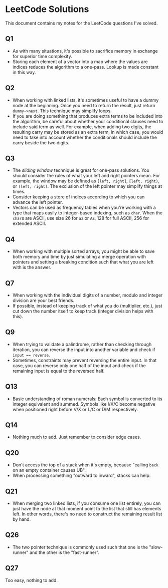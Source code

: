 # LeetCode Solutions

This document contains my notes for the LeetCode questions I've solved.

## Q1

- As with many situations, it's possible to sacrifice memory in exchange for superior time complexity.
- Storing each element of a vector into a map where the values are indices reduces the algorithm
to a one-pass. Lookup is made constant in this way.

## Q2

- When working with linked lists, it's sometimes useful to have a dummy node at the beginning.
Once you need to return the result, just return `dummy->next`. This technique may simplify loops.
- If you are doing something that produces extra terms to be included into the algorithm,
be careful about whether your conditional clauses need to include said term as well.
For example, when adding two digits, the resulting carry may be stored as an extra term,
in which case, you would need to take into account whether the conditionals should include
the carry beside the two digits.

## Q3

- The *sliding window* technique is great for one-pass solutions.
You should consider the rules of what your left and right pointers mean.
For example, the window may be defined as `[left, right]`, `[left, right)`, or `(left, right]`.
The exclusion of the left pointer may simplify things at times.
- Consider keeping a store of indices according to which you can advance the left pointer.
- Vectors can be used as frequency tables when you're working with a type
that maps easily to integer-based indexing, such as `char`.
When the `char`s are ASCII, use size 26 for `az` or `AZ`, 128 for full ASCII, 256 for extended ASCII.

## Q4

- When working with multiple sorted arrays, you might be able to save both memory and time by
just simulating a merge operation with pointers and setting a breaking condition
such that what you are left with is the answer.

## Q7

- When working with the individual digits of a number, modulo and integer division are your
best friends.
- If possible, instead of keeping track of what you do (multiplier, etc.),
just cut down the number itself to keep track (integer division helps with this).

## Q9

- When trying to validate a palindrome, rather than checking through iteration,
you can reverse the input into another variable and check if `input == reverse`.
- Sometimes, constraints may prevent reversing the entire input. In that case,
you can reverse only one half of the input and check if the remaining input is equal
to the reversed half.

## Q13

- Basic understanding of roman numerals: Each symbol is converted to its integer equivalent and summed. Symbols like I/X/C become negative when positioned right before V/X or L/C or D/M respectively.

## Q14

- Nothing much to add. Just remember to consider edge cases.

## Q20

- Don't access the top of a stack when it's empty, because "calling `back` on an empty container causes UB".
- When processing something "outward to inward", stacks can help.

## Q21

- When merging two linked lists, if you consume one list entirely, you can just have the node at that moment point to the list that still has elements left. In other words, there's no need to construct the remaining result list by hand.

## Q26

- The two pointer technique is commonly used such that one is the "slow-runner" and the other is the "fast-runner".

## Q27

Too easy, nothing to add.



